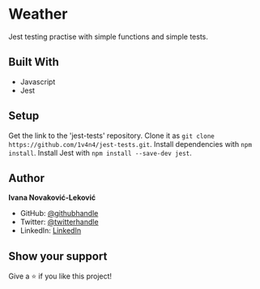 # Weather
Jest testing practise with simple functions and simple tests.

## Built With

  - Javascript
  - Jest

## Setup

  Get the link to the 'jest-tests' repository.
  Clone it as `git clone https://github.com/1v4n4/jest-tests.git`.
  Install  dependencies with `npm install`.
  Install Jest with `npm install --save-dev jest`.

## Author
**Ivana Novaković-Leković**

- GitHub: [@githubhandle](https://github.com/1v4n4)
- Twitter: [@twitterhandle](https://twitter.com/codeIv1)
- LinkedIn: [LinkedIn](https://www.linkedin.com/in/1v4n4/)


## Show your support

Give a ⭐️ if you like this project!



